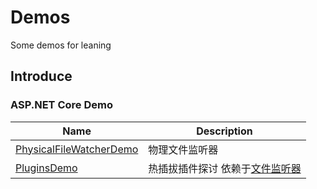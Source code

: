 # Demos

Some  demos for leaning

## Introduce

### ASP.NET Core Demo

| Name | Description |
|--------- |------------- |
| [PhysicalFileWatcherDemo](https://github.com/Wagsn/Demos/tree/master/src/PhysicalFileWatcherDemo) | 物理文件监听器 |
| [PluginsDemo](https://github.com/Wagsn/Demos/tree/master/src/PluginsDemo) | 热插拔插件探讨 依赖于[文件监听器](https://github.com/Wagsn/Demos/tree/master/src/PhysicalFileWatcherDemo) |
